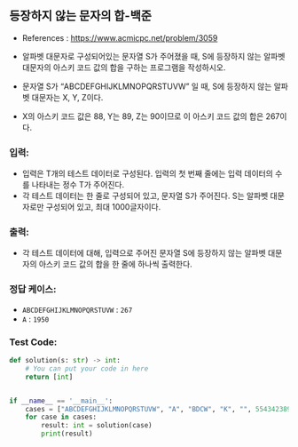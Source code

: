 ## 등장하지 않는 문자의 합-백준
* References : https://www.acmicpc.net/problem/3059

* 알파벳 대문자로 구성되어있는 문자열 S가 주어졌을 때, S에 등장하지 않는 알파벳 대문자의 아스키 코드 값의 합을 구하는 프로그램을 작성하시오.

* 문자열 S가 “ABCDEFGHIJKLMNOPQRSTUVW” 일 때, S에 등장하지 않는 알파벳 대문자는 X, Y, Z이다.

* X의 아스키 코드 값은 88, Y는 89, Z는 90이므로 이 아스키 코드 값의 합은 267이다.

### 입력:
* 입력은 T개의 테스트 데이터로 구성된다. 입력의 첫 번째 줄에는 입력 데이터의 수를 나타내는 정수 T가 주어진다. 
* 각 테스트 데이터는 한 줄로 구성되어 있고, 문자열 S가 주어진다. S는 알파벳 대문자로만 구성되어 있고, 최대 1000글자이다.

### 출력:
* 각 테스트 데이터에 대해, 입력으로 주어진 문자열 S에 등장하지 않는 알파벳 대문자의 아스키 코드 값의 합을 한 줄에 하나씩 출력한다.

### 정답 케이스:
* `ABCDEFGHIJKLMNOPQRSTUVW` : `267`
* `A` : `1950`

### Test Code:
```python
def solution(s: str) -> int:
    # You can put your code in here
    return [int]


if __name__ == '__main__':
    cases = ["ABCDEFGHIJKLMNOPQRSTUVW", "A", "BDCW", "K", "", 554342389243782437823478243872348234]
    for case in cases:
        result: int = solution(case)
        print(result)
```
